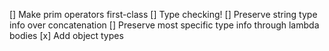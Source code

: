[] Make prim operators first-class
[] Type checking!
    [] Preserve string type info over concatenation
    [] Preserve most specific type info through lambda bodies
    [x] Add object types
